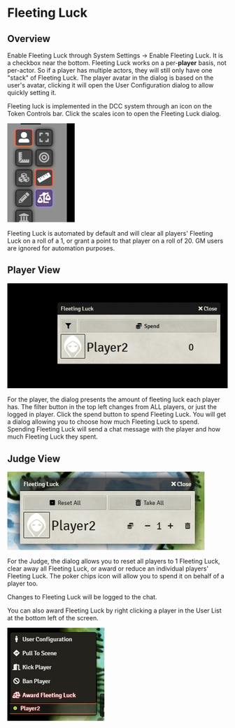 # Fleeting Luck

## Overview
Enable Fleeting Luck through System Settings -> Enable Fleeting Luck. It is a checkbox near the bottom. Fleeting Luck works on a per-**player** basis, not per-actor. So if a player has multiple actors, they will still only have one "stack" of Fleeting Luck. The player avatar in the dialog is based on the user's avatar, clicking it will open the User Configuration dialog to allow quickly setting it.

Fleeting luck is implemented in the DCC system through an icon on the Token Controls bar. Click the scales icon to open the Fleeting Luck dialog.

![](docs/user-guide/images/fleeting-luck-icon.png)

Fleeting Luck is automated by default and will clear all players' Fleeting Luck on a roll of a 1, or grant a point to that player on a roll of 20. GM users are ignored for automation purposes.
## Player View
![](docs/user-guide/images/fleeting-luck-player.png)

For the player, the dialog presents the amount of fleeting luck each player has. The filter button in the top left changes from ALL players, or just the logged in player. Click the spend button to spend Fleeting Luck. You will get a dialog allowing you to choose how much Fleeting Luck to spend. Spending Fleeting Luck will send a chat message with the player and how much Fleeting Luck they spent.

## Judge View
![](docs/user-guide/images/fleeting-luck-judge.png)

For the Judge, the dialog allows you to reset all players to 1 Fleeting Luck, clear away all Fleeting Luck, or award or reduce an individual players' Fleeting Luck. The poker chips icon will allow you to spend it on behalf of a player too.

Changes to Fleeting Luck will be logged to the chat.

You can also award Fleeting Luck by right clicking a player in the User List at the bottom left of the screen.

![](docs/user-guide/images/award-fleeting-luck.png)